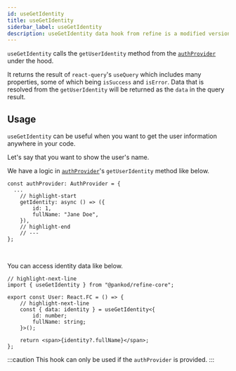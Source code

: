 ```yaml
---
id: useGetIdentity
title: useGetIdentity
siderbar_label: useGetIdentity
description: useGetIdentity data hook from refine is a modified version of react-query's useQuery for retrieving user data
---
```


`useGetIdentity` calls the `getUserIdentity` method from the [`authProvider`](/api-reference/core/providers/auth-provider.md) under the hood.

It returns the result of `react-query`'s `useQuery` which includes many properties, some of which being `isSuccess` and `isError`. Data that is resolved from the `getUserIdentity` will be returned as the `data` in the query result.

## Usage

`useGetIdentity` can be useful when you want to get the user information anywhere in your code.

Let's say that you want to show the user's name.

We have a logic in [`authProvider`](/api-reference/core/providers/auth-provider.md)'s `getUserIdentity` method like below.

```tsx
const authProvider: AuthProvider = {
  ...
    // highlight-start
    getIdentity: async () => ({
        id: 1,
        fullName: "Jane Doe",
    }),
    // highlight-end
    // ---
};
```

<br/>

You can access identity data like below.

```tsx
// highlight-next-line
import { useGetIdentity } from "@pankod/refine-core";

export const User: React.FC = () => {
    // highlight-next-line
    const { data: identity } = useGetIdentity<{
        id: number;
        fullName: string;
    }>();

    return <span>{identity?.fullName}</span>;
};
```

:::caution
This hook can only be used if the `authProvider` is provided.
:::
